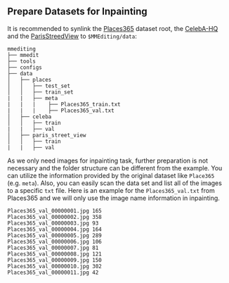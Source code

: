 ## Prepare Datasets for Inpainting

It is recommended to synlink the [Places365](https://github.com/CSAILVision/places365) dataset root, the [CelebA-HQ](https://arxiv.org/abs/1710.10196?context=cs.LG) and the [ParisStreedView](https://github.com/pathak22/context-encoder/issues/24) to `$MMEditing/data`:

```
mmediting
├── mmedit
├── tools
├── configs
├── data
│   ├── places
│   │   ├── test_set
│   │   ├── train_set
|   |   ├── meta
|   |   |    ├── Places365_train.txt
|   |   |    ├── Places365_val.txt
│   ├── celeba
│   │   ├── train
|   |   ├── val
│   ├── paris_street_view
│   │   ├── train
|   |   ├── val

```

As we only need images for inpainting task, further preparation is not necessary and the folder structure can be different from the example. You can utilize the information provided by the original dataset like `Place365` (e.g. `meta`). Also, you can easily scan the data set and list all of the images to a specific `txt` file. Here is an example for the `Places365_val.txt` from Places365 and we will only use the image name information in inpainting.

```
Places365_val_00000001.jpg 165
Places365_val_00000002.jpg 358
Places365_val_00000003.jpg 93
Places365_val_00000004.jpg 164
Places365_val_00000005.jpg 289
Places365_val_00000006.jpg 106
Places365_val_00000007.jpg 81
Places365_val_00000008.jpg 121
Places365_val_00000009.jpg 150
Places365_val_00000010.jpg 302
Places365_val_00000011.jpg 42
```
